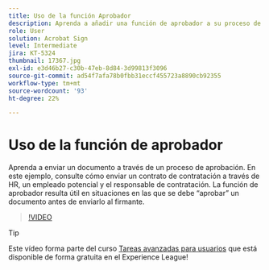 ```yaml
---
title: Uso de la función Aprobador
description: Aprenda a añadir una función de aprobador a su proceso de aprobación de contratos
role: User
solution: Acrobat Sign
level: Intermediate
jira: KT-5324
thumbnail: 17367.jpg
exl-id: e3d46b27-c30b-47eb-8d84-3d99813f3096
source-git-commit: ad54f7afa78b0fbb31eccf455723a8890cb92355
workflow-type: tm+mt
source-wordcount: '93'
ht-degree: 22%

---
```


# Uso de la función de aprobador

Aprenda a enviar un documento a través de un proceso de aprobación. En este ejemplo, consulte cómo enviar un contrato de contratación a través de HR, un empleado potencial y el responsable de contratación. La función de aprobador resulta útil en situaciones en las que se debe “aprobar” un documento antes de enviarlo al firmante.

>[!VIDEO](https://video.tv.adobe.com/v/343854?quality=12&learn=on&hidetitle=true)

>[!TIP]
>
>Este vídeo forma parte del curso [Tareas avanzadas para usuarios](https://experienceleague.adobe.com/?recommended=Sign-U-1-2020.3) que está disponible de forma gratuita en el Experience League!



